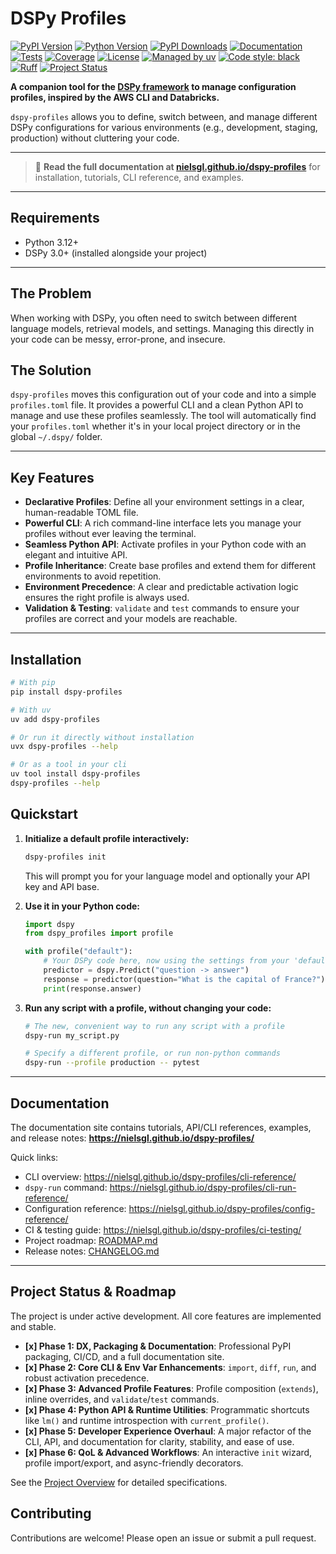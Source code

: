 # DSPy Profiles

[![PyPI Version](https://img.shields.io/pypi/v/dspy-profiles.svg)](https://pypi.org/project/dspy-profiles/)
[![Python Version](https://img.shields.io/pypi/pyversions/dspy-profiles.svg)](https://pypi.org/project/dspy-profiles/)
[![PyPI Downloads](https://img.shields.io/pypi/dm/dspy-profiles.svg)](https://pypi.org/project/dspy-profiles/)
[![Documentation](https://img.shields.io/badge/docs-latest-blue.svg)](https://nielsgl.github.io/dspy-profiles/)
[![Tests](https://github.com/nielsgl/dspy-profiles/actions/workflows/ci.yml/badge.svg)](https://github.com/nielsgl/dspy-profiles/actions/workflows/ci.yml)
[![Coverage](https://img.shields.io/codecov/c/github/nielsgl/dspy-profiles)](https://codecov.io/gh/nielsgl/dspy-profiles)
[![License](https://img.shields.io/badge/License-MIT-yellow.svg)](https://opensource.org/licenses/MIT)
[![Managed by uv](https://img.shields.io/badge/managed%20by-uv-blue.svg)](https://github.com/astral-sh/uv)
[![Code style: black](https://img.shields.io/badge/code%20style-black-000000.svg)](https://github.com/psf/black)
[![Ruff](https://img.shields.io/endpoint?url=https://raw.githubusercontent.com/astral-sh/ruff/main/assets/badge/v2.json)](https://github.com/astral-sh/ruff)
[![Project Status](https://img.shields.io/badge/status-active-success.svg)](https://github.com/nielsgl/dspy-profiles/pulse)

**A companion tool for the [DSPy framework](https://dspy.ai) to manage configuration profiles, inspired by the AWS CLI and Databricks.**

`dspy-profiles` allows you to define, switch between, and manage different DSPy configurations for various environments (e.g., development, staging, production) without cluttering your code.

---

> 📘 **Read the full documentation at [nielsgl.github.io/dspy-profiles](https://nielsgl.github.io/dspy-profiles/)** for installation, tutorials, CLI reference, and examples.

---

## Requirements

- Python 3.12+
- DSPy 3.0+ (installed alongside your project)

---

## The Problem

When working with DSPy, you often need to switch between different language models, retrieval models, and settings. Managing this directly in your code can be messy, error-prone, and insecure.

## The Solution

`dspy-profiles` moves this configuration out of your code and into a simple `profiles.toml` file. It provides a powerful CLI and a clean Python API to manage and use these profiles seamlessly. The tool will automatically find your `profiles.toml` whether it's in your local project directory or in the global `~/.dspy/` folder.

---

## Key Features

-   **Declarative Profiles**: Define all your environment settings in a clear, human-readable TOML file.
-   **Powerful CLI**: A rich command-line interface lets you manage your profiles without ever leaving the terminal.
-   **Seamless Python API**: Activate profiles in your Python code with an elegant and intuitive API.
-   **Profile Inheritance**: Create base profiles and extend them for different environments to avoid repetition.
-   **Environment Precedence**: A clear and predictable activation logic ensures the right profile is always used.
-   **Validation & Testing**: `validate` and `test` commands to ensure your profiles are correct and your models are reachable.

---

## Installation

```bash
# With pip
pip install dspy-profiles

# With uv
uv add dspy-profiles

# Or run it directly without installation
uvx dspy-profiles --help

# Or as a tool in your cli
uv tool install dspy-profiles
dspy-profiles --help
```

## Quickstart

1.  **Initialize a default profile interactively:**
    ```bash
    dspy-profiles init
    ```
    This will prompt you for your language model and optionally your API key and API base.

2.  **Use it in your Python code:**
    ```python
    import dspy
    from dspy_profiles import profile

    with profile("default"):
        # Your DSPy code here, now using the settings from your 'default' profile.
        predictor = dspy.Predict("question -> answer")
        response = predictor(question="What is the capital of France?")
        print(response.answer)
    ```

3.  **Run any script with a profile, without changing your code:**
    ```bash
    # The new, convenient way to run any script with a profile
    dspy-run my_script.py

    # Specify a different profile, or run non-python commands
    dspy-run --profile production -- pytest
    ```

---

## Documentation

The documentation site contains tutorials, API/CLI references, examples, and release notes: **https://nielsgl.github.io/dspy-profiles/**

Quick links:

- CLI overview: https://nielsgl.github.io/dspy-profiles/cli-reference/
- `dspy-run` command: https://nielsgl.github.io/dspy-profiles/cli-run-reference/
- Configuration reference: https://nielsgl.github.io/dspy-profiles/config-reference/
- CI & testing guide: https://nielsgl.github.io/dspy-profiles/ci-testing/
- Project roadmap: [ROADMAP.md](ROADMAP.md)
- Release notes: [CHANGELOG.md](CHANGELOG.md)

---

## Project Status & Roadmap

The project is under active development. All core features are implemented and stable.

-   **[x] Phase 1: DX, Packaging & Documentation**: Professional PyPI packaging, CI/CD, and a full documentation site.
-   **[x] Phase 2: Core CLI & Env Var Enhancements**: `import`, `diff`, `run`, and robust activation precedence.
-   **[x] Phase 3: Advanced Profile Features**: Profile composition (`extends`), inline overrides, and `validate`/`test` commands.
-   **[x] Phase 4: Python API & Runtime Utilities**: Programmatic shortcuts like `lm()` and runtime introspection with `current_profile()`.
-   **[x] Phase 5: Developer Experience Overhaul**: A major refactor of the CLI, API, and documentation for clarity, stability, and ease of use.
-   **[x] Phase 6: QoL & Advanced Workflows**: An interactive `init` wizard, profile import/export, and async-friendly decorators.

See the [Project Overview](docs/project-overview.md) for detailed specifications.

## Contributing

Contributions are welcome! Please open an issue or submit a pull request.
